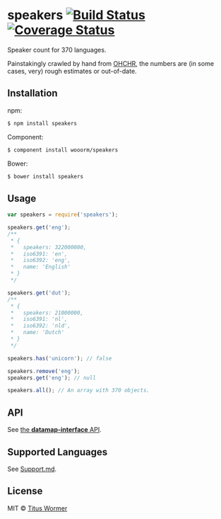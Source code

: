 # speakers [![Build Status](https://img.shields.io/travis/wooorm/speakers.svg?style=flat)](https://travis-ci.org/wooorm/speakers) [![Coverage Status](https://img.shields.io/coveralls/wooorm/speakers.svg?style=flat)](https://coveralls.io/r/wooorm/speakers?branch=master)

Speaker count for 370 languages.

Painstakingly crawled by hand from [OHCHR](http://www.ohchr.org), the numbers are (in some cases, very) rough estimates or out-of-date.

## Installation

npm:
```sh
$ npm install speakers
```

Component:
```sh
$ component install wooorm/speakers
```

Bower:
```sh
$ bower install speakers
```

## Usage

```js
var speakers = require('speakers');

speakers.get('eng');
/**
 * {
 *   speakers: 322000000,
 *   iso6391: 'en',
 *   iso6392: 'eng',
 *   name: 'English'
 * }
 */

speakers.get('dut');
/**
 * {
 *   speakers: 21000000,
 *   iso6391: 'nl',
 *   iso6392: 'nld',
 *   name: 'Dutch'
 * }
 */

speakers.has('unicorn'); // false

speakers.remove('eng');
speakers.get('eng'); // null

speakers.all(); // An array with 370 objects.
```

## API

See [the **datamap-interface** API](https://github.com/wooorm/datamap-interface).

## Supported Languages

See [Support.md](Support.md).

## License

MIT © [Titus Wormer](http://wooorm.com)
